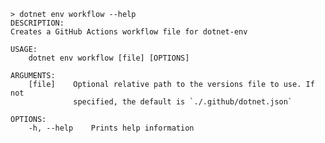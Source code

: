 ﻿```shell
> dotnet env workflow --help
DESCRIPTION:
Creates a GitHub Actions workflow file for dotnet-env

USAGE:
    dotnet env workflow [file] [OPTIONS]

ARGUMENTS:
    [file]    Optional relative path to the versions file to use. If not        
              specified, the default is `./.github/dotnet.json`                 

OPTIONS:
    -h, --help    Prints help information
```
